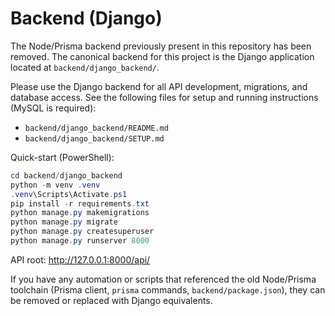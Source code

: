 # Backend (Django)

The Node/Prisma backend previously present in this repository has been removed. The canonical backend for this project is the Django application located at `backend/django_backend/`.

Please use the Django backend for all API development, migrations, and database access. See the following files for setup and running instructions (MySQL is required):

- `backend/django_backend/README.md`
- `backend/django_backend/SETUP.md`

Quick-start (PowerShell):

```powershell
cd backend/django_backend
python -m venv .venv
.venv\Scripts\Activate.ps1
pip install -r requirements.txt
python manage.py makemigrations
python manage.py migrate
python manage.py createsuperuser
python manage.py runserver 8000
```

API root: http://127.0.0.1:8000/api/

If you have any automation or scripts that referenced the old Node/Prisma toolchain (Prisma client, `prisma` commands, `backend/package.json`), they can be removed or replaced with Django equivalents.
